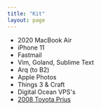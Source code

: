 ```yaml
---
title: "Kit"
layout: page
---
```


- 2020 MacBook Air
- iPhone 11
- Fastmail
- Vim, Goland, Sublime Text
- Arq (to B2)
- Apple Photos
- Things 3 & Craft
- Digital Ocean VPS's
- [2008 Toyota Prius](http://pd.kalafut.net/?p=28)
